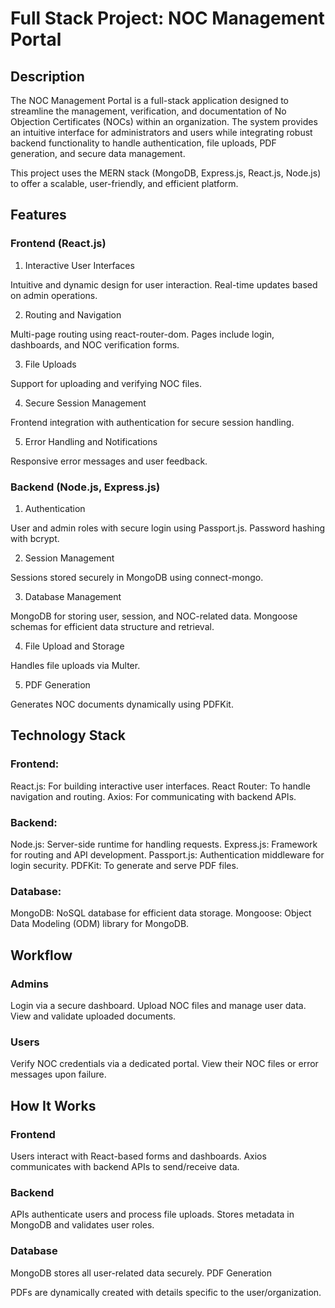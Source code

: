 # Full Stack Project: NOC Management Portal

## Description

The NOC Management Portal is a full-stack application designed to streamline the management, verification, and documentation of No Objection Certificates (NOCs) within an organization. The system provides an intuitive interface for administrators and users while integrating robust backend functionality to handle authentication, file uploads, PDF generation, and secure data management.

This project uses the MERN stack (MongoDB, Express.js, React.js, Node.js) to offer a scalable, user-friendly, and efficient platform.

## Features
### Frontend (React.js)
1. Interactive User Interfaces

Intuitive and dynamic design for user interaction.
Real-time updates based on admin operations.

2. Routing and Navigation

Multi-page routing using react-router-dom.
Pages include login, dashboards, and NOC verification forms.

3. File Uploads

Support for uploading and verifying NOC files.

4. Secure Session Management

Frontend integration with authentication for secure session handling.

5. Error Handling and Notifications

Responsive error messages and user feedback.

### Backend (Node.js, Express.js)

1. Authentication

User and admin roles with secure login using Passport.js.
Password hashing with bcrypt.

2. Session Management

Sessions stored securely in MongoDB using connect-mongo.

3. Database Management

MongoDB for storing user, session, and NOC-related data.
Mongoose schemas for efficient data structure and retrieval.

4. File Upload and Storage

Handles file uploads via Multer.

5. PDF Generation

Generates NOC documents dynamically using PDFKit.
## Technology Stack
### Frontend:
React.js: For building interactive user interfaces.
React Router: To handle navigation and routing.
Axios: For communicating with backend APIs.
### Backend:
Node.js: Server-side runtime for handling requests.
Express.js: Framework for routing and API development.
Passport.js: Authentication middleware for login security.
PDFKit: To generate and serve PDF files.
### Database:
MongoDB: NoSQL database for efficient data storage.
Mongoose: Object Data Modeling (ODM) library for MongoDB.
## Workflow
### Admins

Login via a secure dashboard.
Upload NOC files and manage user data.
View and validate uploaded documents.
### Users

Verify NOC credentials via a dedicated portal.
View their NOC files or error messages upon failure.
## How It Works
### Frontend

Users interact with React-based forms and dashboards.
Axios communicates with backend APIs to send/receive data.
### Backend

APIs authenticate users and process file uploads.
Stores metadata in MongoDB and validates user roles.
### Database

MongoDB stores all user-related data securely.
PDF Generation

PDFs are dynamically created with details specific to the user/organization.

